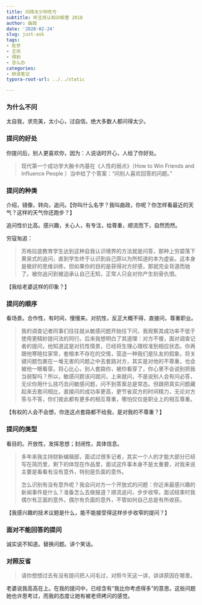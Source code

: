 ```yaml
---
title: 问得太少你吃亏
subtitle: 听王烁认知训练营 2018
author: 曲政
date: '2020-02-24'
slug: just-ask
tags:
- 处世
- 王烁
- 得到
- 怎么办
categories:
- 研读笔记
typora-root-url: ../../static

---
```


### 为什么不问

太自我，求完美，太小心，过自信。绝大多数人都问得太少。

### 提问的好处

你提问后，别人更喜欢你，因为：人说话时开心，人给了你好处。

>   现代第一个成功学大腕卡内基在《人性的弱点》（How to Win Friends and Influence People ）当中给了个答案：“问别人喜欢回答的问题。”

### 提问的种类

介绍，镜像，转向，追问。【你叫什么名字？我叫曲政，你呢？你怎样看最近的天气？这样的天气你还跑步？】

追问性价比高。感兴趣，关心人，有专注，给尊重，顺流而下，自然而然。

穷寇匆追：

>   苏格拉底教育学生达到这种自我认识境界的方法就是问答，那种上穷碧落下黄泉式的追问，直到学生终于认识到自己原以为所知道的本为虚妄。这本身是极好的思维训练，但如果你的目的是获得对方好感，那就完全背道而驰了。被你追问到被迫承认自己无知，正常人只会对你产生刻骨仇恨。

【我给老婆这样的印象？】

### 提问的顺序

看场景。合作性，有时间，慢慢来。对抗性，反正大概不得，直接问，尊重职业。

>   我的调查记者同事们往往就从敏感问题开始往下问，我观察其成功率不低于使用更精妙提问法的同行。后来我想明白了其道理：对方不傻，面对调查记者的提问，他知道这是对抗性情景，已经将生理心理校准到相应状态。你再跟他寒暄拉家常，套根本不存在的交情，营造一种我们是队友的假象，将关键问题包裹在一堆无害的问题之中去套路对方，其实是对他的不尊重，也会被他一眼看穿。将心比心，别人套路你，被你看穿了，你心里不会说别把我当弱智吗？所以，敏感问题该问就问，上来就问，不是说别人会有问必答，无论你用什么技巧去问敏感问题，问不到答案总是常态。但跟把真实问题藏起来去套问相比，直接问的成功率更高，更节省双方的时间精力，无论对方答与不答，你们彼此都有更多的相互尊重，哪怕仅仅是职业上的相互尊重。

【有权的人会不会想，你连这点套路都不给我，是对我的不尊重？】

### 提问的类型

看目的。开放性，发挥思想；封闭性，具体信息。

>   多年来我主持财新编辑部，面试过很多记者，其实一个人的才能大部分已经写在简历里，剩下的体现在作品里，面试这件事本身不是太重要，对我来说主要是看看有没有意外，特别是负面的意外。
>
>   怎么识别有没有意外呢？我会问对方一个开放式的问题：你近来最感兴趣的新闻事件是什么？准备怎么去做报道？顺流追问，步步收窄。面试结束时我偶尔有正面的意外，偶尔有负面的意外，不管如何自己总是有所收获。

【我感兴趣的技术议题是什么，能不能接受得这样步步收窄的提问？】

### 面对不能回答的提问

诚实说不知道。替换问题。讲个笑话。

### 对照反省

>   请你想想过去有没有提问把人问毛过，对照今天这一讲，讲讲原因在哪里。

老婆说我高高在上。在我的提问中，已经含有“我比你考虑得多”的意思。这些问题她也许思考过，而我的态度让她有被老师拷问的感觉。
